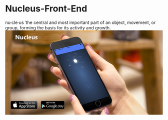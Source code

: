 # Nucleus-Front-End
nu·cle·us ˈthe central and most important part of an object, movement, or group, forming the basis for its activity and growth.
![Alt text](/www/img/nucleusphone.png?raw=true "Optional Title")
